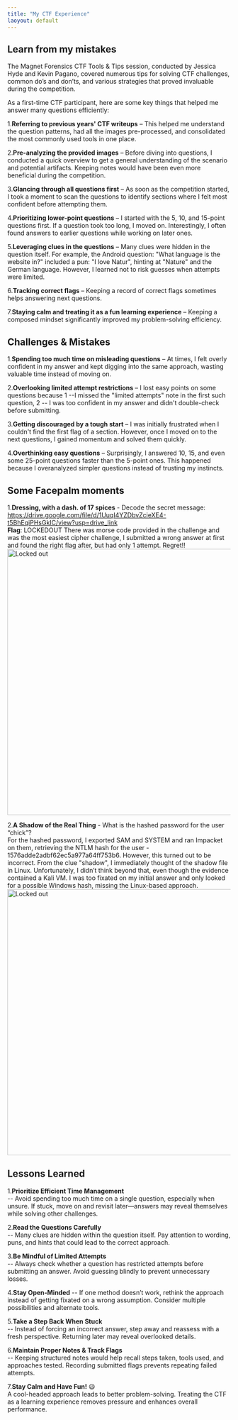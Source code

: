 ```yaml
---
title: "My CTF Experience"
laoyout: default
---
```


<h2>Learn from my mistakes</h2>

The Magnet Forensics CTF Tools & Tips session, conducted by Jessica Hyde and Kevin Pagano, covered numerous tips for solving CTF challenges, common do’s and don’ts, and various strategies that proved invaluable during the competition.  

As a first-time CTF participant, here are some key things that helped me answer many questions efficiently:  
  
1.**Referring to previous years' CTF writeups** – This helped me understand the question patterns, had all the images pre-processed, and consolidated the most commonly used tools in one place.  
  
2.**Pre-analyzing the provided images** – Before diving into questions, I conducted a quick overview to get a general understanding of the scenario and potential artifacts. Keeping notes would have been even more beneficial during the competition.  
  
3.**Glancing through all questions first** – As soon as the competition started, I took a moment to scan the questions to identify sections where I felt most confident before attempting them.  
  
4.**Prioritizing lower-point questions** – I started with the 5, 10, and 15-point questions first. If a question took too long, I moved on. Interestingly, I often found answers to earlier questions while working on later ones.  
  
5.**Leveraging clues in the questions** – Many clues were hidden in the question itself. For example, the Android question: "What language is the website in?" included a pun: "I love Natur", hinting at "Nature" and the German language. However, I learned not to risk guesses when attempts were limited.  
  
6.**Tracking correct flags** – Keeping a record of correct flags sometimes helps answering next questions.  
  
7.**Staying calm and treating it as a fun learning experience** – Keeping a composed mindset significantly improved my problem-solving efficiency.  
  

<h2>Challenges & Mistakes</h2>
  
1.**Spending too much time on misleading questions** – At times, I felt overly confident in my answer and kept digging into the same approach, wasting valuable time instead of moving on.  
  
2.**Overlooking limited attempt restrictions** – I lost easy points on some questions because 1 --I missed the "limited attempts" note in the first such question, 2 -- I was too confident in my answer and didn't double-check before submitting.  
  
3.**Getting discouraged by a tough start** – I was initially frustrated when I couldn't find the first flag of a section. However, once I moved on to the next questions, I gained momentum and solved them quickly.   
  
4.**Overthinking easy questions** – Surprisingly, I answered 10, 15, and even some 25-point questions faster than the 5-point ones. This happened because I overanalyzed simpler questions instead of trusting my instincts.  
  
<h2>Some Facepalm moments</h2>

1.**Dressing, with a dash. of 17 spices** - Decode the secret message: https://drive.google.com/file/d/1UuqI4YZDbvZcieXE4-t5BhEqiPHsGkIC/view?usp=drive_link  
**Flag**: LOCKEDOUT
There was morse code provided in the challenge and was the most easiest cipher challenge, I submitted a wrong answer at first and found the right flag after, but had only 1 attempt. Regret!!
<img src="/CTF-Writeup-2025/docs/assets/lockedout.png" alt="Locked out" style="width:600px; height:auto;">  
  
2.**A Shadow of the Real Thing** -	What is the hashed password for the user “chick”?  
For the hashed password, I exported SAM and SYSTEM and ran Impacket on them, retrieving the NTLM hash for the user - 1576adde2adbf62ec5a977a64ff753b6. However, this turned out to be incorrect.
From the clue "shadow", I immediately thought of the shadow file in Linux. Unfortunately, I didn’t think beyond that, even though the evidence contained a Kali VM. I was too fixated on my initial answer and only looked for a possible Windows hash, missing the Linux-based approach. 
<img src="/CTF-Writeup-2025/docs/assets/hash.png" alt="Locked out" style="width:600px; height:auto;">  
  
<h2>Lessons Learned</h2>  
  
1.**Prioritize Efficient Time Management**  
-- Avoid spending too much time on a single question, especially when unsure. If stuck, move on and revisit later—answers may reveal themselves while solving other challenges.
  
2.**Read the Questions Carefully**   
-- Many clues are hidden within the question itself. Pay attention to wording, puns, and hints that could lead to the correct approach.
  
3.**Be Mindful of Limited Attempts**  
-- Always check whether a question has restricted attempts before submitting an answer. Avoid guessing blindly to prevent unnecessary losses.
  
4.**Stay Open-Minded** 
-- If one method doesn’t work, rethink the approach instead of getting fixated on a wrong assumption. Consider multiple possibilities and alternate tools.
  
5.**Take a Step Back When Stuck**  
-- Instead of forcing an incorrect answer, step away and reassess with a fresh perspective. Returning later may reveal overlooked details.
  
6.**Maintain Proper Notes & Track Flags**  
-- Keeping structured notes would help recall steps taken, tools used, and approaches tested. Recording submitted flags prevents repeating failed attempts.
  
7.**Stay Calm and Have Fun!** 😃  
A cool-headed approach leads to better problem-solving. Treating the CTF as a learning experience removes pressure and enhances overall performance.
  
